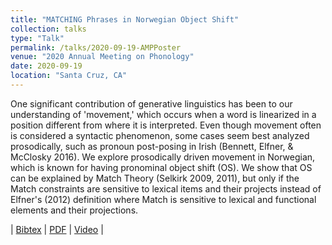 ```yaml
---
title: "MATCHING Phrases in Norwegian Object Shift"
collection: talks
type: "Talk"
permalink: /talks/2020-09-19-AMPPoster
venue: "2020 Annual Meeting on Phonology"
date: 2020-09-19
location: "Santa Cruz, CA"
---
```


One significant contribution of generative linguistics has been to our understanding of 'movement,' which occurs when a word is linearized in a position different from where it is interpreted. Even though movement often is considered a syntactic phenomenon, some cases seem best analyzed prosodically, such as pronoun post-posing in Irish (Bennett, Elfner, & McClosky 2016). We explore prosodically driven movement in Norwegian, which is known for having pronominal object shift (OS). We show that OS can be explained by Match Theory (Selkirk 2009, 2011), but only if the Match constraints are sensitive to lexical items and their projects instead of Elfner's (2012) definition where Match is sensitive to lexical and functional elements and their projections.

\| [Bibtex](https://www.mlbrinkerhoff.me/bibliographies/brinkerhoffMATCHINGPhrasesNorwegian2020.bib) \| [PDF](https://www.mlbrinkerhoff.me/files/BrinkerhoffTengesdal_AMP2020_Poster.pdf) \| [Video](https://www.mlbrinkerhoff.me/video/BrinkerhoffTengesdalAMP2020.mp4) \|
